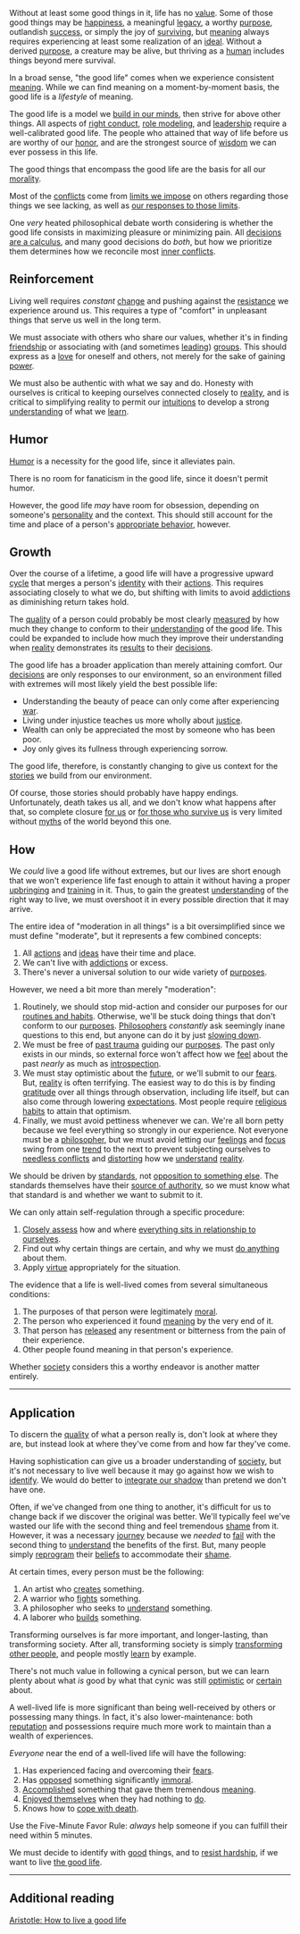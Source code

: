 
Without at least some good things in it, life has no [value](values-quality.md). Some of those good things may be [happiness](mind-feelings-happiness.md), a meaningful [legacy](legacy.md), a worthy [purpose](purpose.md), outlandish [success](success-1_why.md), or simply the joy of [surviving](hardship-disaster-1_short.md), but [meaning](meaning.md) always requires experiencing at least some realization of an [ideal](values.md). Without a derived [purpose](purpose.md), a creature may be alive, but thriving as a [human](humanity.md) includes things beyond mere survival.

In a broad sense, "the good life" comes when we experience consistent [meaning](meaning.md). While we can find meaning on a moment-by-moment basis, the good life is a *lifestyle* of meaning.

The good life is a model we [build in our minds](imagination.md), then strive for above other things. All aspects of [right conduct](morality.md), [role modeling](maturity.md), and [leadership](groups-large.md) require a well-calibrated good life. The people who attained that way of life before us are worthy of our [honor](image.md), and are the strongest source of [wisdom](understanding.md) we can ever possess in this life.

The good things that encompass the good life are the basis for all our [morality](morality.md).

Most of the [conflicts](people-conflicts.md) come from [limits we impose](power.md) on others regarding those things we see lacking, as well as [our responses to those limits](morality-justice.md).

One *very* heated philosophical debate worth considering is whether the good life consists in maximizing pleasure or minimizing pain. All [decisions are a calculus](decisions.md), and many good decisions do *both*, but how we prioritize them determines how we reconcile most [inner conflicts](conflicts-inner.md).

## Reinforcement

Living well requires *constant* [change](people-changes.md) and pushing against the [resistance](meaning.md) we experience around us. This requires a type of "comfort" in unpleasant things that serve us well in the long term.

We must associate with others who share our values, whether it's in finding [friendship](people-friends.md) or associating with (and sometimes [leading](groups-small.md)) [groups](groups-member.md). This should express as a [love](people-love.md) for oneself and others, not merely for the sake of gaining [power](power.md).

We must also be authentic with what we say and do. Honesty with ourselves is critical to keeping ourselves connected closely to [reality](reality.md), and is critical to simplifying reality to permit our [intuitions](mind-feelings.md) to develop a strong [understanding](understanding.md) of what we [learn](education.md).

## Humor

[Humor](humor.md) is a necessity for the good life, since it alleviates pain.

There is no room for fanaticism in the good life, since it doesn't permit humor.

However, the good life *may* have room for obsession, depending on someone's [personality](personality.md) and the context. This should still account for the time and place of a person's [appropriate behavior](people-rules.md), however.

## Growth

Over the course of a lifetime, a good life will have a progressive upward [cycle](trends.md) that merges a person's [identity](identity.md) with their [actions](results.md). This requires associating closely to what we do, but shifting with limits to avoid [addictions](addiction.md) as diminishing return takes hold.

The [quality](values-quality.md) of a person could probably be most clearly [measured](math.md) by how much they change to conform to their [understanding](understanding.md) of the good life. This could be expanded to include how much they improve their understanding when [reality](reality.md) demonstrates its [results](results.md) to their [decisions](decisions.md).

The good life has a broader application than merely attaining comfort. Our [decisions](decisions.md) are only responses to our environment, so an environment filled with extremes will most likely yield the best possible life:

- Understanding the beauty of peace can only come after experiencing [war](people-conflicts-war.md).
- Living under injustice teaches us more wholly about [justice](morality-justice.md).
- Wealth can only be appreciated the most by someone who has been poor.
- Joy only gives its fullness through experiencing sorrow.

The good life, therefore, is constantly changing to give us context for the [stories](stories.md) we build from our environment.

Of course, those stories should probably have happy endings. Unfortunately, death takes us all, and we don't know what happens after that, so complete closure [for us](religion.md) or [for those who survive us](legacy.md) is very limited without [myths](stories-myths.md) of the world beyond this one.

## How

We *could* live a good life without extremes, but our lives are short enough that we won't experience life fast enough to attain it without having a proper [upbringing](people-family.md) and [training](education.md) in it. Thus, to gain the greatest [understanding](understanding.md) of the right way to live, we must overshoot it in every possible direction that it may arrive.

The entire idea of "moderation in all things" is a bit oversimplified since we must define "moderate", but it represents a few combined concepts:

1. All [actions](results.md) and [ideas](values.md) have their time and place.
2. We can't live with [addictions](addiction.md) or excess.
3. There's never a universal solution to our wide variety of [purposes](purpose.md).

However, we need a bit more than merely "moderation":

1. Routinely, we should stop mid-action and consider our purposes for our [routines and habits](habits.md). Otherwise, we'll be stuck doing things that don't conform to our [purposes](purpose.md). [Philosophers](philosophy.md) *constantly* ask seemingly inane questions to this end, but anyone can do it by just [slowing down](awareness.md).
2. We must be free of [past trauma](hardship-ptsd.md) guiding our [purposes](purpose.md). The past only exists in our minds, so external force won't affect how we [feel](mind-feelings.md) about the past *nearly* as much as [introspection](awareness.md).
3. We must stay optimistic about the [future](imagination.md), or we'll submit to our [fears](mind-feelings-fear.md). But, [reality](reality.md) is often terrifying. The easiest way to do this is by finding [gratitude](mind-feelings-happiness-stress.md) over all things through observation, including life itself, but can also come through lowering [expectations](imagination.md). Most people require [religious habits](religion.md) to attain that optimism.
4. Finally, we must avoid pettiness whenever we can. We're all born petty because we feel everything so strongly in our experience. Not everyone must be a [philosopher](philosophy.md), but we must avoid letting our [feelings](mind-feelings.md) and [focus](purpose.md) swing from one [trend](trends.md) to the next to prevent subjecting ourselves to [needless conflicts](people-conflicts.md) and [distorting](image-distortion.md) how we [understand](understanding.md) [reality](reality.md).

We should be driven by [standards](values.md), not [opposition to something else](people-conflicts.md). The standards themselves have their [source of authority](power.md), so we must know what that standard is and whether we want to submit to it.

We can only attain self-regulation through a specific procedure:

1. [Closely assess](logic.md) how and where [everything sits in relationship to ourselves](https://gainedin.site/layers/).
2. Find out why certain things are certain, and why we must [do anything](purpose.md) about them.
3. Apply [virtue](morality.md) appropriately for the situation.

The evidence that a life is well-lived comes from several simultaneous conditions:

1. The purposes of that person were legitimately [moral](morality.md).
2. The person who experienced it found [meaning](meaning.md) by the very end of it.
3. That person has [released](mind-feelings-happiness.md) any resentment or bitterness from the pain of their experience.
4. Other people found meaning in that person's experience.

Whether [society](people-culture.md) considers this a worthy endeavor is another matter entirely.

* * * * *

## Application

To discern the [quality](values-quality.md) of what a person really is, don't look at where they are, but instead look at where they've come from and how far they've come.

Having sophistication can give us a broader understanding of [society](people-culture.md), but it's not necessary to live well because it may go against how we wish to [identify](identity.md). We would do better to [integrate our shadow](personality.md) than pretend we don't have one.

Often, if we've changed from one thing to another, it's difficult for us to change back if we discover the original was better. We'll typically feel we've wasted our life with the second thing and feel tremendous [shame](image.md) from it. However, it was a necessary [journey](maturity.md) because we *needed* to [fail](results.md) with the second thing to [understand](understanding.md) the benefits of the first. But, many people simply [reprogram](understanding.md) their [beliefs](understanding-certainty.md) to accommodate their [shame](image.md).

At certain times, every person must be the following:

1. An artist who [creates](mind-creativity.md) something.
2. A warrior who [fights](people-conflicts.md) something.
3. A philosopher who seeks to [understand](understanding.md) something.
4. A laborer who [builds](creations.md) something.

Transforming ourselves is far more important, and longer-lasting, than transforming society. After all, transforming society is simply [transforming other people](influence.md), and people mostly [learn](education.md) by example.

There's not much value in following a cynical person, but we can learn plenty about what *is* good by what that cynic was still [optimistic](trust.md) or [certain](understanding-certainty.md) about.

A well-lived life is more significant than being well-received by others or possessing many things. In fact, it's also lower-maintenance: both [reputation](image.md) and possessions require much more work to maintain than a wealth of experiences.

*Everyone* near the end of a well-lived life will have the following:

1. Has experienced facing and overcoming their [fears](mind-feelings-fear.md).
2. Has [opposed](people-conflicts.md) something significantly [immoral](morality.md).
3. [Accomplished](success-1_why.md) something that gave them tremendous [meaning](meaning.md).
4. [Enjoyed themselves](fun.md) when they had nothing to [do](purpose.md).
5. Knows how to [cope with death](hardship-death.md).

Use the Five-Minute Favor Rule: *always* help someone if you can fulfill their need within 5 minutes.

We must decide to identify with [good](morality.md) things, and to [resist hardship](hardship.md), if we want to live [the good life](goodlife.md).

* * * * *

## Additional reading

[Aristotle: How to live a good life](https://ralphammer.com/aristotle-how-to-live-a-good-life/)